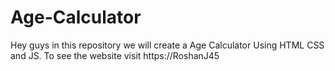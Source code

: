 # Age-Calculator
Hey guys in this repository we will create a Age Calculator Using HTML CSS and JS. To see the website visit https://RoshanJ45
